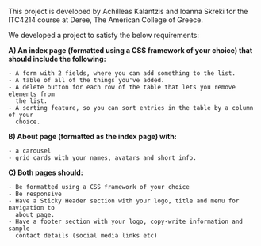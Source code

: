This project is developed by Achilleas Kalantzis and Ioanna Skreki for the ITC4214 course at Deree, The American College of Greece. 

We developed a project to satisfy the below requirements:

**A) An index page (formatted using a CSS framework of your choice) that should include the following:**

	- A form with 2 fields, where you can add something to the list.
	- A table of all of the things you've added.
	- A delete button for each row of the table that lets you remove elements from 
	  the list.
	- A sorting feature, so you can sort entries in the table by a column of your 
	  choice. 

**B) About page (formatted as the index page) with:**

	- a carousel
	- grid cards with your names, avatars and short info. 

**C) Both pages should:**

	- Be formatted using a CSS framework of your choice
	- Be responsive
	- Have a Sticky Header section with your logo, title and menu for navigation to 
	  about page.
	- Have a footer section with your logo, copy-write information and sample 
	  contact details (social media links etc) 
